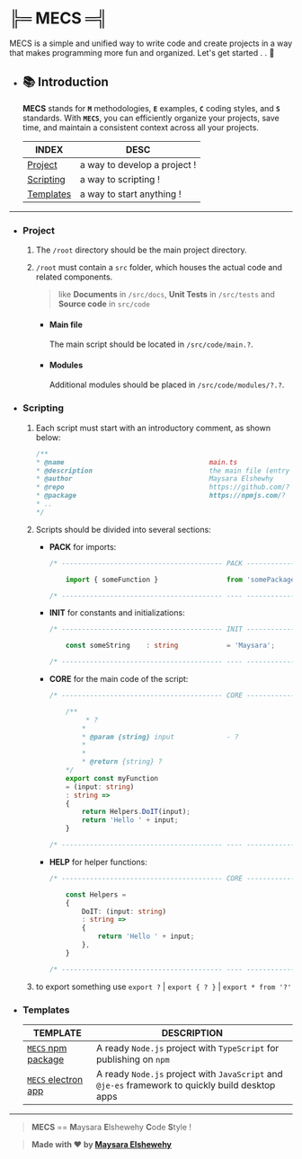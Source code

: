 # ╠═ MECS ═╣

MECS is a simple and unified way to write code and create projects in a way that makes programming more fun and organized. Let's get started . . 🚀

- ## 📚 Introduction

    **MECS** stands for **`M`** methodologies, **`E`** examples, **`C`** coding styles, and **`S`** standards. With **`MECS`**, you can efficiently organize your projects, save time, and maintain a consistent context across all your projects.


    | INDEX                   | DESC                         |
    | ----------------------- | ---------------------------- |
    | [Project](#project)     | a way to develop a project ! |
    | [Scripting](#scripting) | a way to scripting !         |
    | [Templates](#templates) | a way to start anything !    |

---

- ### Project

    1. The `/root` directory should be the main project directory.

    2. `/root` must contain a `src` folder, which houses the actual code and related components.

        > like **Documents** in `/src/docs`, **Unit Tests** in `/src/tests` and **Source code** in `src/code`

        - #### Main file
            The main script should be located in `/src/code/main.?`.

        - #### Modules
            Additional modules should be placed in `/src/code/modules/?.?`.

- ### Scripting

    1. Each script must start with an introductory comment, as shown below:

        ```ts
        /**
        * @name                                    main.ts                          (*) Required
        * @description                             the main file (entry point)      (*) Required
        * @author                                  Maysara Elshewhy                 (!) Optionally
        * @repo                                    https://github.com/?             (!) Optionally
        * @package                                 https://npmjs.com/?              (!) Optionally
        * ..
        */
        ```

    2. Scripts should be divided into several sections:

       - **PACK** for imports:

            ```ts
            /* ---------------------------------------- PACK ----------------------------------------  */

                import { someFunction }                 from 'somePackage';

            /* ---------------------------------------- ---- ----------------------------------------  */
            ```

       - **INIT** for constants and initializations:

            ```ts
            /* ---------------------------------------- INIT ----------------------------------------  */

                const someString    : string            = 'Maysara';

            /* ---------------------------------------- ---- ----------------------------------------  */
            ```

       - **CORE** for the main code of the script:

            ```ts
            /* ---------------------------------------- CORE ----------------------------------------  */

                /**
                     * ?
                    *
                    * @param {string} input             - ?
                    *
                    *
                    * @return {string} ?
                */
                export const myFunction
                = (input: string)
                : string =>
                {
                    return Helpers.DoIT(input);
                    return 'Hello ' + input;
                }

            /* ---------------------------------------- ---- ----------------------------------------  */
            ```

       - **HELP** for helper functions:

            ```ts
            /* ---------------------------------------- CORE ----------------------------------------  */

                const Helpers =
                {
                    DoIT: (input: string)
                    : string =>
                    {
                        return 'Hello ' + input;
                    },
                }

            /* ---------------------------------------- ---- ----------------------------------------  */
            ```

    3. to export something use `export ?` | `export { ? }` | `export * from '?'`


- ### Templates

    | TEMPLATE                                                                            | DESCRIPTION                                                                                      |
    | ----------------------------------------------------------------------------------- | ------------------------------------------------------------------------------------------------ |
    | [`MECS` npm package](https://github.com/Maysara-Elshewehy/mecs-npm-package)                | A ready `Node.js` project with `TypeScript` for publishing on `npm`                              |
    | [`MECS` electron app](https://github.com/Maysara-Elshewehy/mecs-electron-app) | A ready `Node.js` project with `JavaScript` and `@je-es` framework to quickly build desktop apps |

---

> **MECS** == **M**aysara **E**lshewehy **C**ode **S**tyle !

> **Made with ❤ by [Maysara Elshewehy](https://github.com/Maysara-Elshewehy)**